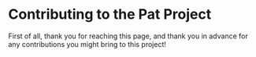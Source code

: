 # Contributing to the Pat Project

First of all, thank you for reaching this page, and thank you in advance for
any contributions you might bring to this project!

